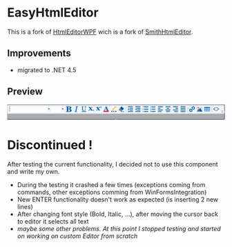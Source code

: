 # EasyHtmlEditor
This is a fork of [HtmlEditorWPF](https://github.com/LBRNZ/HtmlEditorWPF) wich is a fork of [SmithHtmlEditor](https://github.com/adambarath/SmithHtmlEditor).

## Improvements
- migrated to .NET 4.5

## Preview
![](Readme/preview.PNG?raw=true)

# Discontinued !
After testing the current functionality, I decided not to use this component and write my own.
- During the testing it crashed a few times (exceptions coming from commands, other exceptions comming from WinFormsIntegration)
- New ENTER functionality doesn't work as expected (is inserting 2 new lines)
- After changing font style (Bold, Italic, ...), after moving the cursor back to editor it selects all text
- *maybe some other problems. At this point I stopped testing and started on working on custom Editor from scratch*

